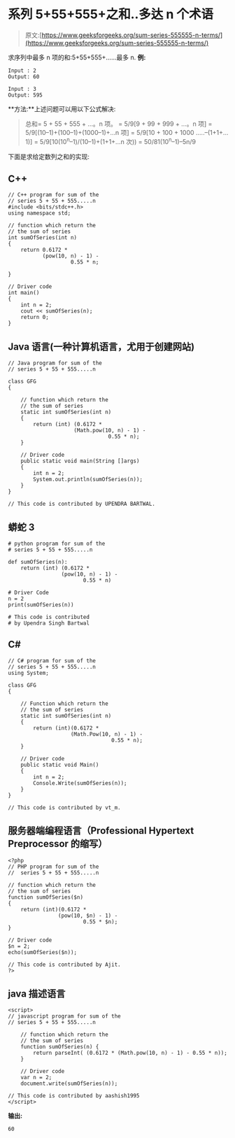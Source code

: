 # 系列 5+55+555+之和..多达 n 个术语

> 原文:[https://www.geeksforgeeks.org/sum-series-555555-n-terms/](https://www.geeksforgeeks.org/sum-series-555555-n-terms/)

求序列中最多 n 项的和:5+55+555+……最多 n.
**例:**

```
Input : 2
Output: 60

Input : 3
Output: 595
```

**方法:**上述问题可以用以下公式解决:

> 总和= 5 + 55 + 555 + …。n 项。
> = 5/9[9 + 99 + 999 + …。n 项]
> = 5/9[(10–1)+(100–1)+(1000–1)+…n 项]
> = 5/9[10 + 100 + 1000 …..–(1+1+…1)]
> = 5/9[10(10<sup>n</sup>–1)/(10–1)+(1+1+…n 次))
> = 50/81(10<sup>n</sup>–1)–5n/9

下面是求给定数列之和的实现:

## C++

```
// C++ program for sum of the
// series 5 + 55 + 555.....n
#include <bits/stdc++.h>
using namespace std;

// function which return the
// the sum of series
int sumOfSeries(int n)
{
    return 0.6172 *
           (pow(10, n) - 1) -
                    0.55 * n;

}

// Driver code
int main()
{
    int n = 2;
    cout << sumOfSeries(n);
    return 0;
}
```

## Java 语言(一种计算机语言，尤用于创建网站)

```
// Java program for sum of the
// series 5 + 55 + 555.....n

class GFG
{

    // function which return the
    // the sum of series
    static int sumOfSeries(int n)
    {
        return (int) (0.6172 *
                     (Math.pow(10, n) - 1) -
                                0.55 * n);
    }

    // Driver code
    public static void main(String []args)
    {
        int n = 2;
        System.out.println(sumOfSeries(n));
    }
}

// This code is contributed by UPENDRA BARTWAL.
```

## 蟒蛇 3

```
# python program for sum of the
# series 5 + 55 + 555.....n

def sumOfSeries(n):
    return (int) (0.6172 *
                 (pow(10, n) - 1) -
                        0.55 * n)

# Driver Code
n = 2
print(sumOfSeries(n))

# This code is contributed
# by Upendra Singh Bartwal
```

## C#

```
// C# program for sum of the
// series 5 + 55 + 555.....n
using System;

class GFG
{

    // Function which return the
    // the sum of series
    static int sumOfSeries(int n)
    {
        return (int)(0.6172 *
                    (Math.Pow(10, n) - 1) -
                                 0.55 * n);
    }

    // Driver code
    public static void Main()
    {
        int n = 2;
        Console.Write(sumOfSeries(n));
    }
}

// This code is contributed by vt_m.
```

## 服务器端编程语言（Professional Hypertext Preprocessor 的缩写）

```
<?php
// PHP program for sum of the
//  series 5 + 55 + 555.....n

// function which return the
// the sum of series
function sumOfSeries($n)
{
    return (int)(0.6172 *
                (pow(10, $n) - 1) -
                        0.55 * $n);
}

// Driver code
$n = 2;
echo(sumOfSeries($n));

// This code is contributed by Ajit.
?>
```

## java 描述语言

```
<script>
// javascript program for sum of the
// series 5 + 55 + 555.....n

    // function which return the
    // the sum of series
    function sumOfSeries(n) {
        return parseInt( (0.6172 * (Math.pow(10, n) - 1) - 0.55 * n));
    }

    // Driver code   
    var n = 2;
    document.write(sumOfSeries(n));

// This code is contributed by aashish1995
</script>
```

**输出:**

```
60
```